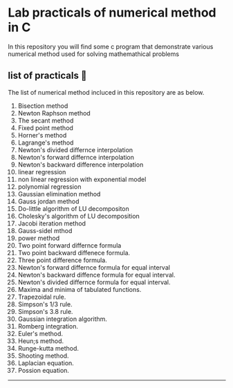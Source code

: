 # Lab practicals of numerical method in C
In this repository you will find some c program that demonstrate various numerical method used for solving mathemathical problems
## list of practicals 📃

The list of numerical method incluced in this repository are as below.

1. Bisection method
2. Newton Raphson method
3. The secant method
4. Fixed point method
5. Horner's method
6. Lagrange's method
7. Newton's divided differnce interpolation
8. Newton's forward differnce interpolation
9. Newton's backward difference interpolation
10. linear regression
11. non linear regression with exponential model
12. polynomial regression
13. Gaussian elimination method
14. Gauss jordan method
15. Do-little algorithm of LU decompositon
16. Cholesky's algorithm of LU decomposition
17. Jacobi iteration method
18. Gauss-sidel mthod
19. power method
20. Two point forward differnce formula
21. Two point backward diffenece formula.
22. Three point difference formula.
23. Newton's forward differnce formula for equal interval
24. Newton's backward diffence formula for equal interval.
25. Newton's divided differnce formula for equal interval.
26. Maxima and minima of tabulated functions.
27. Trapezoidal rule.
28. Simpson's 1/3 rule.
29. Simpson's 3.8 rule.
30. Gaussian integration algorithm.
31. Romberg integration.
32. Euler's method.
33. Heun;s method.
34. Runge-kutta method.
35. Shooting method.
36. Laplacian equation.
37. Possion equation.
---

